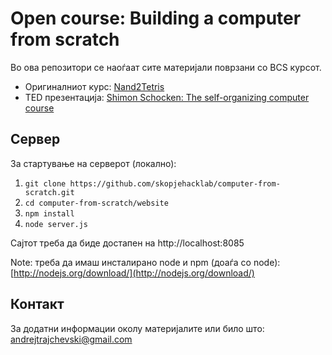 # Open course: Building a computer from scratch

Во ова репозитори се наоѓаат сите материјали поврзани со BCS курсот.

* Оригиналниот курс: [Nand2Tetris](http://www.nand2tetris.org/)
* TED презентација: [Shimon Schocken: The self-organizing computer course](http://www.ted.com/talks/shimon_schocken_the_self_organizing_computer_course#t-965524)

## Сервер

За стартување на серверот (локално):

1. `git clone https://github.com/skopjehacklab/computer-from-scratch.git`
2. `cd computer-from-scratch/website`
3. `npm install`
4. `node server.js`

Сајтот треба да биде достапен на http://localhost:8085

Note: треба да имаш инсталирано node и npm (доаѓа со node): [http://nodejs.org/download/](http://nodejs.org/download/)

## Контакт

За додатни информации околу материјалите или било што: andrejtrajchevski@gmail.com
